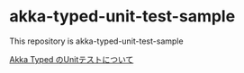 # akka-typed-unit-test-sample
This repository is akka-typed-unit-test-sample 

[Akka Typed のUnitテストについて](https://medium.com/grid-solutions/typed-actor-%E3%81%AEunit%E3%83%86%E3%82%B9%E3%83%88%E3%81%AB%E3%81%A4%E3%81%84%E3%81%A6-eb7de7e713a9)